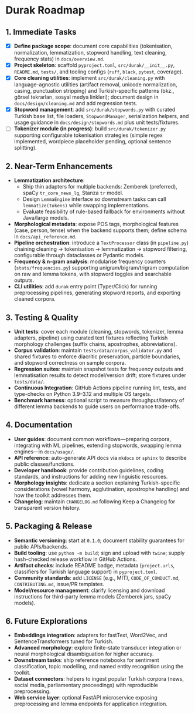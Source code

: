 # Durak Roadmap

## 1. Immediate Tasks
- [x] **Define package scope**: document core capabilities (tokenisation, normalization, lemmatization, stopword handling, text cleaning, frequency stats) in `docs/overview.md`.
- [x] **Project skeleton**: scaffold `pyproject.toml`, `src/durak/__init__.py`, `README.md`, `tests/`, and tooling configs (`ruff`, `black`, `pytest`, coverage).
- [x] **Core cleaning utilities**: implement `src/durak/cleaning.py` with language-agnostic utilities (artifact removal, unicode normalization, casing, punctuation stripping) and Turkish-specific patterns (bkz., görsel tekrarları, sosyal medya linkleri); document design in `docs/design/cleaning.md` and add regression tests.
- [x] **Stopword management**: add `src/durak/stopwords.py` with curated Turkish base list, file loaders, `StopwordManager`, serialization helpers, and usage guidance in `docs/design/stopwords.md` plus unit tests/fixtures.
- [ ] **Tokenizer module (in progress)**: build `src/durak/tokenizer.py` supporting configurable tokenisation strategies (simple regex implemented, wordpiece placeholder pending, optional sentence splitting).

## 2. Near-Term Enhancements
- **Lemmatization architecture**:
  - Ship thin adapters for multiple backends: Zemberek (preferred), spaCy `tr_core_news_lg`, Stanza `tr` model.
  - Design `LemmaEngine` interface so downstream tasks can call `lemmatize(tokens)` while swapping implementations.
  - Evaluate feasibility of rule-based fallback for environments without Java/large models.
- **Morphological metadata**: expose POS tags, morphological features (case, person, tense) when the backend supports them; define schema in `docs/api_reference.md`.
- **Pipeline orchestration**: introduce a `TextProcessor` class (in `pipeline.py`) chaining cleaning → tokenisation → lemmatization → stopword filtering, configurable through dataclasses or Pydantic models.
- **Frequency & n-gram analysis**: modularise frequency counters (`stats/frequencies.py`) supporting unigram/bigram/trigram computation on raw and lemma tokens, with stopword toggles and searchable outputs.
- **CLI utilities**: add `durak` entry point (Typer/Click) for running preprocessing pipelines, generating stopword reports, and exporting cleaned corpora.

## 3. Testing & Quality
- **Unit tests**: cover each module (cleaning, stopwords, tokenizer, lemma adapters, pipeline) using curated text fixtures reflecting Turkish morphology challenges (suffix chains, apostrophes, abbreviations).
- **Corpus validation**: maintain `tests/data/corpus_validator.py` and shared fixtures to enforce diacritic preservation, particle boundaries, and stopword correctness on sample corpora.
- **Regression suites**: maintain snapshot tests for frequency outputs and lemmatisation results to detect model/version drift; store fixtures under `tests/data/`.
- **Continuous Integration**: GitHub Actions pipeline running lint, tests, and type-checks on Python 3.9–3.12 and multiple OS targets.
- **Benchmark harness**: optional script to measure throughput/latency of different lemma backends to guide users on performance trade-offs.

## 4. Documentation
- **User guides**: document common workflows—preparing corpora, integrating with ML pipelines, extending stopwords, swapping lemma engines—in `docs/usage/`.
- **API reference**: auto-generate API docs via `mkdocs` or `sphinx` to describe public classes/functions.
- **Developer handbook**: provide contribution guidelines, coding standards, and instructions for adding new linguistic resources.
- **Morphology insights**: dedicate a section explaining Turkish-specific considerations (vowel harmony, agglutination, apostrophe handling) and how the toolkit addresses them.
- **Changelog**: maintain `CHANGELOG.md` following Keep a Changelog for transparent version history.

## 5. Packaging & Release
- **Semantic versioning**: start at `0.1.0`; document stability guarantees for public APIs/backends.
- **Build tooling**: use `python -m build`; sign and upload with `twine`; supply hash-checked release workflow in GitHub Actions.
- **Artifact checks**: include README badge, metadata (`project.urls`, classifiers for Turkish language support) in `pyproject.toml`.
- **Community standards**: add `LICENSE` (e.g., MIT), `CODE_OF_CONDUCT.md`, `CONTRIBUTING.md`, issue/PR templates.
- **Model/resource management**: clarify licensing and download instructions for third-party lemma models (Zemberek jars, spaCy models).

## 6. Future Explorations
- **Embeddings integration**: adapters for fastText, Word2Vec, and SentenceTransformers tuned for Turkish.
- **Advanced morphology**: explore finite-state transducer integration or neural morphological disambiguation for higher accuracy.
- **Downstream tasks**: ship reference notebooks for sentiment classification, topic modelling, and named entity recognition using the toolkit.
- **Dataset connectors**: helpers to ingest popular Turkish corpora (news, social media, parliamentary proceedings) with reproducible preprocessing.
- **Web service layer**: optional FastAPI microservice exposing preprocessing and lemma endpoints for application integration.
